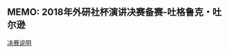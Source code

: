 ## MEMO: 2018年外研社杯演讲决赛备赛-吐格鲁克・吐尔逊

[决赛说明](http://uchallenge.unipus.cn/2018/constitution/speaking/447640.shtml)
